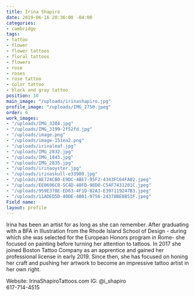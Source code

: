 ```yaml
---
title: Irina Shapiro
date: 2019-06-16 20:36:00 -04:00
categories:
- cambridge
tags:
- tattoo
- flower
- flower tattoos
- floral tattoos
- flowers
- rose
- roses
- rose tattoo
- color tattoo
- black and gray tattoo
position: 10
main_image: "/uploads/irinashapiro.jpg"
profile_image: "/uploads/IMG_2750.jpeg"
order: 6
work_images:
- "/uploads/IMG_3204.jpg"
- "/uploads/IMG_3199-2f52fd.jpg"
- "/uploads/image.png"
- "/uploads/image-151ea2.png"
- "/uploads/irinaleaf.jpg"
- "/uploads/IMG_2832.jpg"
- "/uploads/IMG_1843.jpg"
- "/uploads/IMG_2835.jpg"
- "/uploads/irinaoyster.jpg"
- "/uploads/irinaskull-e33900.jpg"
- "/uploads/AE724CB0-E9DC-4BE7-95F2-4343FC64FA02.jpeg"
- "/uploads/EE0696C0-5C4D-40FD-98D0-C54F7431201C.jpeg"
- "/uploads/959E378E-ED63-4F1D-82A3-E397119247B3.jpeg"
- "/uploads/11ADED5D-40DE-4B01-9756-24378BE8B51F.jpeg"
Field name: 
layout: profile
---
```


Irina has been an artist for as long as she can remember. After graduating with a BFA in Illustration from the Rhode Island School of Design - during which she was selected for the European Honors program in Rome- she focused on painting before turning her attention to tattoos. In 2017 she joined Boston Tattoo Company as an apprentice and gained her professional license in early 2019. Since then, she has focused on honing her craft and pushing her artwork to become an impressive tattoo artist in her own right. 

Website: IrinaShapiroTattoos.com
IG: @i_shapiro  
617-714-4515